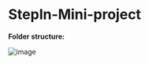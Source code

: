 # StepIn-Mini-project



**Folder structure:**



![image](https://user-images.githubusercontent.com/80566521/114320036-ba865280-9b31-11eb-9e5e-7174038183b9.png)